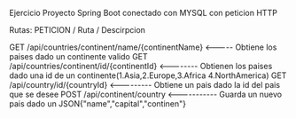 Ejercicio
Proyecto Spring Boot conectado con MYSQL con peticion HTTP

Rutas:
PETICION / Ruta / Descirpcion

GET /api/countries/continent/name/{continentName}   <----- Obtiene los paises dado un continente valido
GET /api/countries/continent/id/{continentId}  <-------- Obtienen los paises dado una id de un continente(1.Asia,2.Europe,3.Africa 4.NorthAmerica)
GET /api/country/id/{countryId} <--------- Obtiene un pais dado la id del pais que se desee
POST /api/continent/country <----------- Guarda un nuevo pais dado un JSON{"name","capital","continen"}
